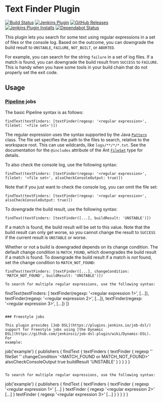# Text Finder Plugin

[![Build Status](https://ci.jenkins.io/buildStatus/icon?job=Plugins/text-finder-plugin/master)](https://ci.jenkins.io/job/Plugins/job/text-finder-plugin/job/master/)
[![Jenkins Plugin](https://img.shields.io/jenkins/plugin/v/text-finder.svg)](https://plugins.jenkins.io/text-finder/)
[![GitHub Releases](https://img.shields.io/github/release/jenkinsci/text-finder-plugin.svg?label=changelog)](https://github.com/jenkinsci/text-finder-plugin/releases)
[![Jenkins Plugin Installs](https://img.shields.io/jenkins/plugin/i/text-finder.svg?color=blue)](https://plugins.jenkins.io/text-finder/)
[![Dependabot Status](https://api.dependabot.com/badges/status?host=github&repo=jenkinsci/text-finder-plugin)](https://dependabot.com)

This plugin lets you search for some text using regular expressions in a
set of files or the console log. Based on the outcome, you can downgrade
the build result to `UNSTABLE`, `FAILURE`, `NOT_BUILT`, or `ABORTED`.

For example, you can search for the string `failure` in a set of log
files. If a match is found, you can downgrade the build result from
`SUCCESS` to `FAILURE`. This is handy when you have some tools in your
build chain that do not properly set the exit code.

## Usage

### [Pipeline](https://jenkins.io/doc/book/pipeline/) jobs

The basic Pipeline syntax is as follows:

```
findText(textFinders: [textFinder(regexp: '<regular expression>', fileSet: '<file set>')])
```

The regular expression uses the syntax supported by the Java
[`Pattern`](https://docs.oracle.com/javase/8/docs/api/java/util/regex/Pattern.html)
class. The file set specifies the path to the files to search, relative
to the workspace root. This can use wildcards, like `logs/**/*/*.txt`.
See the documentation for the `@includes` attribute of the Ant
[`FileSet`](https://ant.apache.org/manual/Types/fileset.html) type for
details.

To also check the console log, use the following syntax:

```
findText(textFinders: [textFinder(regexp: '<regular expression>', fileSet: '<file set>', alsoCheckConsoleOutput: true)])
```

Note that if you just want to check the console log, you can omit the
file set:

```
findText(textFinders: [textFinder(regexp: '<regular expression>', alsoCheckConsoleOutput: true)])
```

To downgrade the build result, use the following syntax:

```
findText(textFinders: [textFinder([...], buildResult: 'UNSTABLE')])
```

If a match is found, the build result will be set to this value. Note
that the build result can only get worse, so you cannot change the
result to `SUCCESS` if the current result is `UNSTABLE` or worse.

Whether or not a build is downgraded depends on its change condition. The
default change condition is `MATCH_FOUND`, which downgrades the build result if
a match is found. To downgrade the build result if a match is _not_ found, set
the change condition to `MATCH_NOT_FOUND`:

```
findText(textFinders: [textFinder([...], changeCondition: 'MATCH_NOT_FOUND', buildResult: 'UNSTABLE')])

To search for multiple regular expressions, use the following syntax:

```
findText(textFinders: [
  textFinder(regexp: '<regular expression 1>', [...]),
  textFinder(regexp: '<regular expression 2>', [...]),
  textFinder(regexp: '<regular expression 3>', [...])
])
```

### Freestyle jobs

This plugin provides [Job DSL](https://plugins.jenkins.io/job-dsl/)
support for Freestyle jobs using [the Dynamic
DSL](https://github.com/jenkinsci/job-dsl-plugin/wiki/Dynamic-DSL). For
example:

```
job('example') {
  publishers {
    findText {
      textFinders {
        textFinder {
          regexp '<regular expression>'
          fileSet '<file set>'
          changeCondition '<MATCH_FOUND or MATCH_NOT_FOUND>'
          alsoCheckConsoleOutput true
          buildResult 'UNSTABLE'
        }
      }
    }
  }
}
```

To search for multiple regular expressions, use the following syntax:

```
job('example') {
  publishers {
    findText {
      textFinders {
        textFinder {
          regexp '<regular expression 1>'
          [...]
        }
        textFinder {
          regexp '<regular expression 2>'
          [...]
        }
        textFinder {
          regexp '<regular expression 3>'
          [...]
        }
      }
    }
  }
}
```
